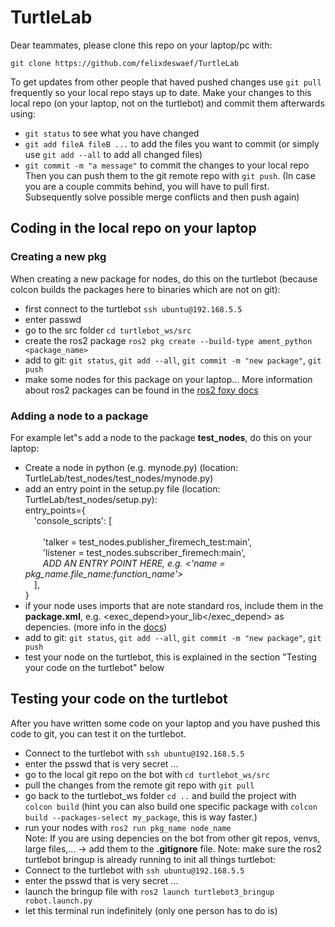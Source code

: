 # TurtleLab
Dear teammates, please clone this repo on your laptop/pc with:
```
git clone https://github.com/felixdeswaef/TurtleLab
```
To get updates from other people that haved pushed changes use `git pull` frequently so your local repo stays up to date.
Make your changes to this local repo (on your laptop, not on the turtlebot) and commit them afterwards using:
- `git status` to see what you have changed
- `git add fileA fileB ...` to add the files you want to commit (or simply use `git add --all` to add all changed files)
- `git commit -m "a message"` to commit the changes to your local repo <br/>
Then you can push them to the git remote repo with `git push`. 
(In case you are a couple commits behind, you will have to pull first. Subsequently solve possible merge conflicts and then push again)

## Coding in the local repo on your laptop
### Creating a new pkg
When creating a new package for nodes, do this on the turtlebot (because colcon builds the packages here to binaries which are not on git):
- first connect to the turtlebot `ssh ubuntu@192.168.5.5`
- enter passwd
- go to the src folder `cd turtlebot_ws/src` 
- create the ros2 package `ros2 pkg create --build-type ament_python <package_name>`
- add to git: `git status`, `git add --all`, `git commit -m "new package"`, `git push`
- make some nodes for this package on your laptop...
More information about ros2 packages can be found in the [ros2 foxy docs](https://docs.ros.org/en/foxy/Tutorials/Beginner-Client-Libraries/Creating-Your-First-ROS2-Package.html)
### Adding a node to a package
For example let"s add a node to the package **test_nodes**, do this on your laptop:
- Create a node in python (e.g. mynode.py) (location: TurtleLab/test_nodes/test_nodes/mynode.py)
- add an entry point in the setup.py file (location: TurtleLab/test_nodes/setup.py):<br/>
entry_points={ <br/>
&emsp;'console_scripts': [<br/>             
&emsp;&emsp;'talker = test_nodes.publisher_firemech_test:main',<br/>
&emsp;&emsp;'listener = test_nodes.subscriber_firemech:main',<br/>
&emsp;&emsp;*ADD AN ENTRY POINT HERE, e.g. <'name = pkg_name.file_name:function_name'>*<br/>
&emsp;],<br/>
}<br/>
- if your node uses imports that are note standard ros, include them in the **package.xml**, e.g. <exec_depend>your_lib</exec_depend> as depencies. (more info in the [docs](https://docs.ros.org/en/foxy/Tutorials/Intermediate/Rosdep.html))
- add to git: `git status`, `git add --all`, `git commit -m "new package"`, `git push`
- test your node on the turtlebot, this is explained in the section "Testing your code on the turtlebot" below

## Testing your code on the turtlebot
After you have written some code on your laptop and you have pushed this code to git, you can test it on the turtlebot.
- Connect to the turtlebot with `ssh ubuntu@192.168.5.5`
- enter the psswd that is very secret ...
- go to the local git repo on the bot with `cd turtlebot_ws/src`
- pull the changes from the remote git repo with `git pull`
- go back to the turtlebot_ws folder `cd ..` and build the project with `colcon build` (hint you can also build one specific package with `colcon build --packages-select my_package`, this is way faster.)
- run your nodes with `ros2 run pkg_name node_name`<br/>
Note: If you are using depencies on the bot from other git repos, venvs, large files,... -> add them to the **.gitignore** file.
Note: make sure the ros2 turtlebot bringup is already running to init all things turtlebot:
- Connect to the turtlebot with `ssh ubuntu@192.168.5.5`
- enter the psswd that is very secret ...
- launch the bringup file with `ros2 launch turtlebot3_bringup robot.launch.py`
- let this terminal run indefinitely (only one person has to do is)


